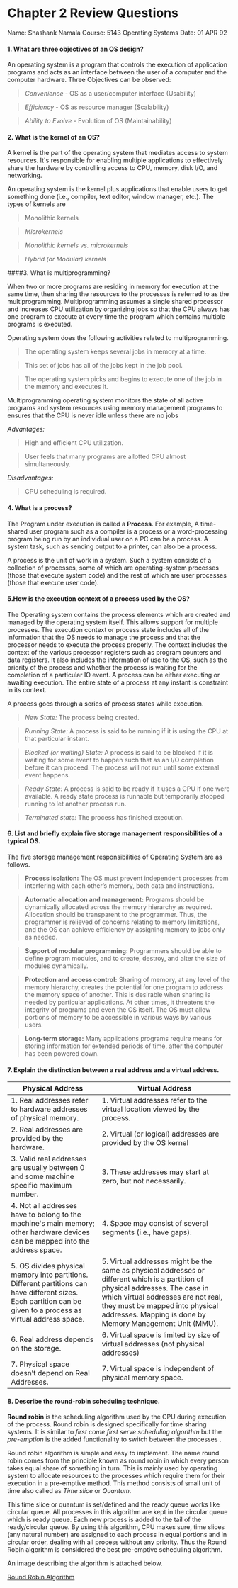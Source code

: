 # Chapter 2 Review Questions
Name: Shashank Namala
Course: 5143 Operating Systems
Date: 01 APR 92

#### 1. What are three objectives of an OS design?

 An operating system is a program that controls the execution of application programs and acts as an interface between the user of a computer and the computer hardware.
Three Objectives can be observed:
 >_Convenience_ - OS as a user/computer interface (Usability)
 
 >_Efficiency_ - OS as resource manager (Scalability)
 
 >_Ability to Evolve_ - Evolution of OS (Maintainability)

#### 2. What is the kernel of an OS?

A kernel is the part of the operating system that mediates access to system resources. It's responsible for enabling multiple applications to effectively share the hardware by controlling access to CPU, memory, disk I/O, and networking.

 An operating system is the kernel plus applications that enable users to get something 
done (i.e., compiler, text editor, window manager, etc.).
The types of kernels are 
 >Monolithic kernels
 
 >_Microkernels_
 
 >_Monolithic kernels vs. microkernels_
 
 >_Hybrid (or Modular) kernels_
 
####3. What is multiprogramming?
 
 When two or more programs are residing in memory for execution at the same time, then sharing the resources to the processes is referred to as the multiprogramming. Multiprogramming assumes a single shared processor and increases CPU utilization by organizing jobs so that the CPU always has one program to execute at every time the program which contains multiple programs is executed.

Operating system does the following activities related to multiprogramming.
 >The operating system keeps several jobs in memory at a time.
 
 >This set of jobs has all of the jobs kept in the job pool.
 
 >The operating system picks and begins to execute one of the job in the memory and executes it.
 
 Multiprogramming operating system monitors the state of all active programs and system resources using memory management programs to ensures that the CPU is never idle unless there are no jobs

*Advantages:*

>High and efficient CPU utilization.

>User feels that many programs are allotted CPU almost simultaneously.

*Disadvantages:*

>CPU scheduling is required.

#### 4. What is a process?

 The Program under execution is called a **Process**. For example, A time-shared user program such as a compiler is a process or a word-processing program being run by an individual user on a PC can be a process. A system task, such as sending output to a printer, can also be a process.
 
 A process is the unit of work in a system. Such a system consists of a collection of processes, some of which are operating-system processes (those that execute system code) and the rest of which are user processes (those that execute user code).

#### 5.How is the execution context of a process used by the OS?

 The Operating system contains the process elements which are created and managed by the operating system itself. This allows support for multiple processes. The execution context or process state includes all of the information that the OS needs to manage the process and that the processor needs to execute the process properly. The context includes the context of the various processor registers such as program counters and data registers. It also includes the information of use to the OS, such as the priority of the process and whether the process is waiting for the completion of a particular IO event. A process can be either executing or awaiting execution. The entire state of a process at any instant is constraint in its context.
 
 
 A process goes through a series of process states while execution.

 >*New State:* The process being created.
 
 >*Running State:* A process is said to be running if it is using the CPU at that particular instant.
 
 >*Blocked (or waiting) State:* A process is said to be blocked if it is waiting for some event to happen such that as an I/O      completion before it can proceed. The process will not run until some external event happens.
 
 >*Ready State:* A process is said to be ready if it uses a CPU if one were available. A ready state process is runnable but temporarily stopped running to let another process run.
 
 >*Terminated state:* The process has finished execution.

#### 6. List and briefly explain five storage management responsibilities of a typical OS.

The five storage management responsibilities of Operating System are as follows.

 >**Process isolation:** The OS must prevent independent processes from interfering with each other’s memory, both data and instructions.
 
>**Automatic allocation and management:** Programs should be dynamically allocated across the memory hierarchy as required. Allocation should be transparent to the programmer. Thus, the programmer is relieved of concerns relating to memory limitations, and the OS can achieve efficiency by assigning memory to jobs only as needed.

 >**Support of modular programming:** Programmers should be able to define program modules, and to create, destroy, and alter the size of modules dynamically. 
 
 >**Protection and access control:** Sharing of memory, at any level of the memory hierarchy, creates the potential for one program to address the memory space of another. This is desirable when sharing is needed by particular applications. At other times, it threatens the integrity of programs and even the OS itself. The OS must allow portions of memory to be accessible in various ways by various users.
 
 >**Long-term storage:** Many applications programs require means for storing information for extended periods of time, after the computer has been powered down.

#### 7. Explain the distinction between a real address and a virtual address.

| Physical Address   | Virtual Address |
|--------------------|-----------------|
|1. Real addresses refer to hardware addresses of physical memory. | 1. Virtual addresses refer to the virtual location viewed by the process.|
|2. Real addresses are provided by the hardware. | 2. Virtual (or logical) addresses are provided by the OS kernel |
|3. Valid real addresses are usually between 0 and some machine specific maximum number. | 3. These addresses may start at zero, but not necessarily. |
|4. Not all addresses have to belong to the machine's main memory; other hardware devices can be mapped into the address space. | 4. Space may consist of several segments (i.e., have gaps). |
|5. OS divides physical memory into partitions. Different partitions can have different sizes. Each partition can be given to a process as virtual address space. | 5. Virtual addresses might be the same as physical addresses or different which is a partition of physical addresses. The case in which virtual addresses are not real, they must be mapped into physical addresses. Mapping is done by Memory Management Unit (MMU). |
|6. Real address depends on the storage. | 6. Virtual space is limited by size of virtual addresses (not physical addresses)  |
|7. Physical space doesn’t depend on Real Addresses. | 7. Virtual space is independent of physical memory space. |

#### 8. Describe the round-robin scheduling technique.

**Round robin** is the scheduling algorithm used by the CPU during execution of the process. Round robin is designed specifically for time sharing systems. It is similar to *first come first serve scheduling algorithm* but the _pre-emption_ is the added functionality to switch between the processes .

Round robin algorithm is simple and easy to implement. The name round robin comes from the principle known as round robin in which every person takes equal share of something in turn. This is mainly used by operating system to allocate resources to the processes which require them for their execution in a pre-emptive method. This method consists of small unit of time also called as _Time slice_ or _Quantum_.

This time slice or quantum is set/defined and the ready queue works like circular queue. All processes in this algorithm are kept in the circular queue which is ready queue.  Each new process is added to the tail of the ready/circular queue. By using this algorithm, CPU makes sure, time slices (any natural number) are assigned to each process in equal portions and in circular order, dealing with all process without any priority. Thus the Round Robin algorithm is considered the best pre-emptive scheduling algorithm.

An image describing the algorithm is attached below.

[Round Robin Algorithm](https://i.ytimg.com/vi/GjrxO-PDPdk/hqdefault.jpg)

